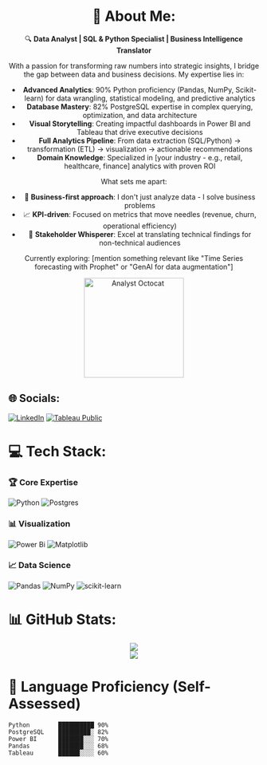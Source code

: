 <div align="center">
  
# 💫 About Me:
🔍 **Data Analyst | SQL & Python Specialist | Business Intelligence Translator**

With a passion for transforming raw numbers into strategic insights, I bridge the gap between data and business decisions. My expertise lies in:

- **Advanced Analytics**: 90% Python proficiency (Pandas, NumPy, Scikit-learn) for data wrangling, statistical modeling, and predictive analytics
- **Database Mastery**: 82% PostgreSQL expertise in complex querying, optimization, and data architecture
- **Visual Storytelling**: Creating impactful dashboards in Power BI and Tableau that drive executive decisions
- **Full Analytics Pipeline**: From data extraction (SQL/Python) → transformation (ETL) → visualization → actionable recommendations
- **Domain Knowledge**: Specialized in [your industry - e.g., retail, healthcare, finance] analytics with proven ROI

What sets me apart:
- 🎯 **Business-first approach**: I don't just analyze data - I solve business problems
- 📈 **KPI-driven**: Focused on metrics that move needles (revenue, churn, operational efficiency)
- 🤝 **Stakeholder Whisperer**: Excel at translating technical findings for non-technical audiences

Currently exploring: [mention something relevant like "Time Series forecasting with Prophet" or "GenAI for data augmentation"]

<!-- 3D Cartoon Character Working on Computer -->
<img src="https://github.com/rakib89-ftj/rakib89-ftj/assets/your-github-id/octocat.gif" width="200" height="200" alt="Analyst Octocat">

</div>

## 🌐 Socials:
[![LinkedIn](https://img.shields.io/badge/LinkedIn-%230077B5.svg?logo=linkedin&logoColor=white)](https://linkedin.com/in/MD.Rakibul-Hasan-Rakib) 
[![Tableau Public](https://img.shields.io/badge/Tableau-E97627?logo=tableau&logoColor=white)](your-tableau-link)

# 💻 Tech Stack:
### 🏆 Core Expertise
![Python](https://img.shields.io/badge/Python-90%25-3670A0?style=for-the-badge&logo=python&logoColor=ffdd54)
![Postgres](https://img.shields.io/badge/PostgreSQL-82%25-316192?style=for-the-badge&logo=postgresql&logoColor=white)

### 📊 Visualization
![Power Bi](https://img.shields.io/badge/Power_BI-F2C811?style=for-the-badge&logo=powerbi&logoColor=black)
![Matplotlib](https://img.shields.io/badge/Matplotlib-%23ffffff.svg?style=for-the-badge&logo=Matplotlib&logoColor=black)

### 📈 Data Science
![Pandas](https://img.shields.io/badge/Pandas-%23150458.svg?style=for-the-badge&logo=pandas&logoColor=white)
![NumPy](https://img.shields.io/badge/NumPy-%23013243.svg?style=for-the-badge&logo=numpy&logoColor=white)
![scikit-learn](https://img.shields.io/badge/scikit--learn-%23F7931E.svg?style=for-the-badge&logo=scikit-learn&logoColor=white)

# 📊 GitHub Stats:
<div align="center">
  
![](https://github-readme-stats.vercel.app/api?username=rakib89-ftj&theme=blueberry&hide_border=false&include_all_commits=true&count_private=true)<br/>
![](https://github-readme-streak-stats.herokuapp.com/?user=rakib89-ftj&theme=blueberry&hide_border=false)<br/>

</div>

# 🎯 Language Proficiency (Self-Assessed)
```text
Python        ██████████ 90% 
PostgreSQL    █████████░ 82%
Power BI      ███████░░░ 70%
Pandas        ███████░░░ 68%
Tableau       ██████░░░░ 60%
